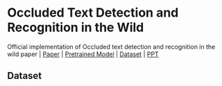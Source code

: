 # Occluded Text Detection and Recognition in the Wild


Official implementation of Occluded text detection and recognition in the wild paper | [Paper](https://ieeexplore.ieee.org/abstract/document/9867061/) | [Pretrained Model]() | [Dataset]() | [PPT]()



## Dataset
